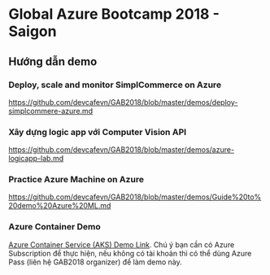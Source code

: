# Global Azure Bootcamp 2018 - Saigon

## Hướng dẫn demo

### Deploy, scale and monitor SimplCommerce on Azure
https://github.com/devcafevn/GAB2018/blob/master/demos/deploy-simplcommere-azure.md

### Xây dựng logic app với Computer Vision API
https://github.com/devcafevn/GAB2018/blob/master/demos/azure-logicapp-lab.md

### Practice Azure Machine on Azure
https://github.com/devcafevn/GAB2018/blob/master/demos/Guide%20to%20demo%20Azure%20ML.md

### Azure Container Demo
[Azure Container Service (AKS) Demo Link](https://github.com/devcafevn/GAB2018/blob/master/demos/azure-container-demo.md). Chú ý bạn cần có Azure Subscription để thực hiện, nếu không có tài khoản thì có thể dùng Azure Pass (liên hệ GAB2018 organizer) để làm demo này.
